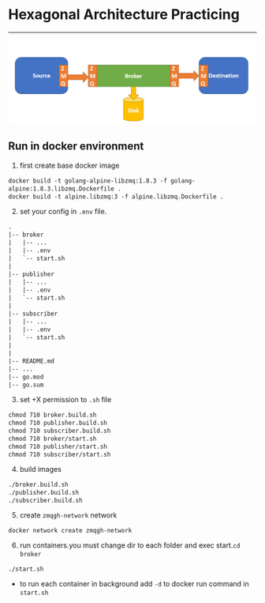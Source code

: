# Hexagonal Architecture Practicing
---
![zeroMQ Hexagonal Architecture](./zmq-pic.png)
## Run in docker environment
1. first create base docker image
```
docker build -t golang-alpine-libzmq:1.8.3 -f golang-alpine:1.8.3.libzmq.Dockerfile .
docker build -t alpine.libzmq:3 -f alpine.libzmq.Dockerfile .
```
2. set your config in `.env` file.
```
.
|-- broker
|   |-- ...
|   |-- .env
|   `-- start.sh
|
|-- publisher
|   |-- ...
|   |-- .env
|   `-- start.sh
|
|-- subscriber
|   |-- ...
|   |-- .env
|   `-- start.sh
|
|
|-- README.md
|-- ...
|-- go.mod
|-- go.sum
```
3. set +X permission to `.sh` file
```
chmod 710 broker.build.sh
chmod 710 publisher.build.sh
chmod 710 subscriber.build.sh
chmod 710 broker/start.sh
chmod 710 publisher/start.sh
chmod 710 subscriber/start.sh
```
4. build images
```
./broker.build.sh
./publisher.build.sh
./subscriber.build.sh
```
5. create `zmqgh-network` network
```
docker network create zmqgh-network
```

6. run containers.you must change dir to each folder and exec start.`cd broker`
```
./start.sh
```
- to run each container in background add `-d` to docker run command in `start.sh`

